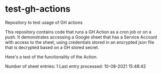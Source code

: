 # test-gh-actions
Repository to test usage of GH actions

This repository contains code that runs a GH Action as a cron job or on a push. It demonstrates accessing a Google sheet that has a Service Account with access to the sheet, using credentials stored in an encrypted json file that is decrypted based on a GH stored secret. 

Here's a test of the functionality of the Action. 

Number of sheet entries: 1
Last entry processed: 10-08-2021 15:48:42
